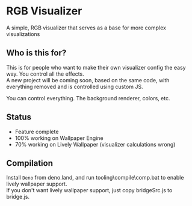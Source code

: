 # RGB Visualizer
A simple, RGB visualizer that serves as a base for more complex visualizations
## Who is this for? 
This is for people who want to make their own visualizer config the easy way. You control all the effects.  
A new project will be coming soon, based on the same code, with everything removed and is controlled using custom JS.  
  
You can control everything. The background renderer, colors, etc.
## Status
- Feature complete
- 100% working on Wallpaper Engine
- 70% working on Lively Wallpaper (visualizer calculations wrong)
## Compilation
Install `Deno` from deno.land, and run tooling\compile\comp.bat to enable lively wallpaper support.  
If you don't want lively wallpaper support, just copy bridgeSrc.js to bridge.js.